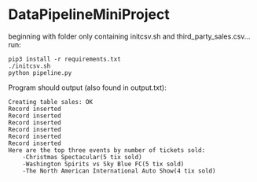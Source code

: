 # DataPipelineMiniProject

beginning with folder only containing initcsv.sh and third_party_sales.csv...
run:
```
pip3 install -r requirements.txt
./initcsv.sh
python pipeline.py
```

Program should output (also found in output.txt):
```
Creating table sales: OK
Record inserted
Record inserted
Record inserted
Record inserted
Record inserted
Record inserted
Here are the top three events by number of tickets sold:
    -Christmas Spectacular(5 tix sold)
    -Washington Spirits vs Sky Blue FC(5 tix sold)
    -The North American International Auto Show(4 tix sold)
```
